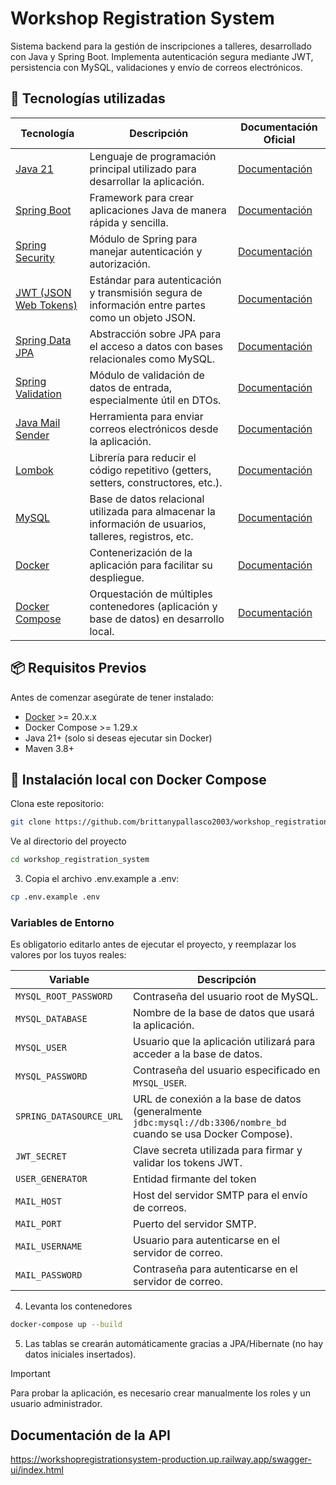 # Workshop Registration System

Sistema backend para la gestión de inscripciones a talleres, desarrollado con Java y Spring Boot. Implementa autenticación segura mediante JWT, persistencia con MySQL, validaciones y envío de correos electrónicos.

## 🚀 Tecnologías utilizadas

| Tecnología                                                                                  | Descripción                                                                                             | Documentación Oficial                                                                                  |
| ------------------------------------------------------------------------------------------- | ------------------------------------------------------------------------------------------------------- | ------------------------------------------------------------------------------------------------------ |
| [Java 21](https://openjdk.org/projects/jdk/21/)                                             | Lenguaje de programación principal utilizado para desarrollar la aplicación.                            | [Documentación](https://docs.oracle.com/en/java/javase/21/)                                            |
| [Spring Boot](https://spring.io/projects/spring-boot)                                       | Framework para crear aplicaciones Java de manera rápida y sencilla.                                     | [Documentación](https://docs.spring.io/spring-boot/docs/current/reference/htmlsingle/)                 |
| [Spring Security](https://spring.io/projects/spring-security)                               | Módulo de Spring para manejar autenticación y autorización.                                             | [Documentación](https://docs.spring.io/spring-security/reference/)                                     |
| [JWT (JSON Web Tokens)](https://jwt.io/)                                                    | Estándar para autenticación y transmisión segura de información entre partes como un objeto JSON.       | [Documentación](https://jwt.io/introduction)                                                           |
| [Spring Data JPA](https://spring.io/projects/spring-data-jpa)                               | Abstracción sobre JPA para el acceso a datos con bases relacionales como MySQL.                         | [Documentación](https://docs.spring.io/spring-data/jpa/reference/jpa.html)                             |
| [Spring Validation](https://docs.spring.io/spring-framework/reference/core/validation.html) | Módulo de validación de datos de entrada, especialmente útil en DTOs.                                   | [Documentación](https://docs.spring.io/spring-framework/reference/core/validation/beanvalidation.html) |
| [Java Mail Sender](https://spring.io/projects/spring-framework)                             | Herramienta para enviar correos electrónicos desde la aplicación.                                       | [Documentación](https://docs.spring.io/spring-framework/reference/integration/email.html)              |
| [Lombok](https://projectlombok.org/)                                                        | Librería para reducir el código repetitivo (getters, setters, constructores, etc.).                     | [Documentación](https://projectlombok.org/features/all)                                                |
| [MySQL](https://www.mysql.com/)                                                             | Base de datos relacional utilizada para almacenar la información de usuarios, talleres, registros, etc. | [Documentación](https://dev.mysql.com/doc/)                                                            |
| [Docker](https://www.docker.com/)                                                           | Contenerización de la aplicación para facilitar su despliegue.                                          | [Documentación](https://docs.docker.com/)                                                              |
| [Docker Compose](https://docs.docker.com/compose/)                                          | Orquestación de múltiples contenedores (aplicación y base de datos) en desarrollo local.                | [Documentación](https://docs.docker.com/compose/)                                                      |

## 📦 Requisitos Previos

Antes de comenzar asegúrate de tener instalado:

- [Docker](https://www.docker.com/products/docker-desktop) >= 20.x.x
- Docker Compose >= 1.29.x
- Java 21+ (solo si deseas ejecutar sin Docker)
- Maven 3.8+

## 🔧 Instalación local con Docker Compose

Clona este repositorio:

```bash
git clone https://github.com/brittanypallasco2003/workshop_registration_system.git
```

Ve al directorio del proyecto

```bash
cd workshop_registration_system
```

3. Copia el archivo .env.example a .env:

```bash
cp .env.example .env
```

### Variables de Entorno

Es obligatorio editarlo antes de ejecutar el proyecto, y reemplazar los valores por los tuyos reales:

| Variable                | Descripción                                                                                                      |
| ----------------------- | ---------------------------------------------------------------------------------------------------------------- |
| `MYSQL_ROOT_PASSWORD`   | Contraseña del usuario root de MySQL.                                                                            |
| `MYSQL_DATABASE`        | Nombre de la base de datos que usará la aplicación.                                                              |
| `MYSQL_USER`            | Usuario que la aplicación utilizará para acceder a la base de datos.                                             |
| `MYSQL_PASSWORD`        | Contraseña del usuario especificado en `MYSQL_USER`.                                                             |
| `SPRING_DATASOURCE_URL` | URL de conexión a la base de datos (generalmente `jdbc:mysql://db:3306/nombre_bd` cuando se usa Docker Compose). |
| `JWT_SECRET`            | Clave secreta utilizada para firmar y validar los tokens JWT.                                                    |
| `USER_GENERATOR`        | Entidad firmante del token                                                                                       |
| `MAIL_HOST`             | Host del servidor SMTP para el envío de correos.                                                                 |
| `MAIL_PORT`             | Puerto del servidor SMTP.                                                                                        |
| `MAIL_USERNAME`         | Usuario para autenticarse en el servidor de correo.                                                              |
| `MAIL_PASSWORD`         | Contraseña para autenticarse en el servidor de correo.                                                           |

4. Levanta los contenedores

```bash
docker-compose up --build
```

5. Las tablas se crearán automáticamente gracias a JPA/Hibernate (no hay datos iniciales insertados).
> [!IMPORTANT]  
> Para probar la aplicación, es necesario crear manualmente los roles y un usuario administrador.


## Documentación de la API
https://workshopregistrationsystem-production.up.railway.app/swagger-ui/index.html
